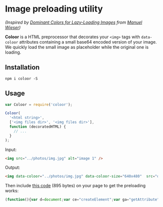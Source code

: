 # Image preloading utility

*(Inspired by [Dominant Colors for Lazy-Loading Images](https://manu.ninja/dominant-colors-for-lazy-loading-images) from [Manuel Wieser](https://twitter.com/manuelwieser))*

**Coloor** is a HTML preprocessor that decorates your `<img>` tags with `data-coloor` attributes containing a small base64 encoded version of your image. We quickly load the small image as placeholder while the original one is loading.

## Installation

`npm i coloor -S`

## Usage

```js
var Coloor = require('coloor');

Coloor(
  '<html string>',
  ['<img files dir>', '<img files dir>'],
  function (decoratedHTML) {
    // ...
  }
);
```

Input:

```html
<img src="../photos/img.jpg" alt="image 1" />
```

Output:

```html
<img data-coloor="../photos/img.jpg" data-coloor-size="640x480"  src="data:image/gif;base64,iVBORw0KGgoAAAANSUhEUgAAAAMAAAACCAYAAACddGYaAAAAAklEQVR4AewaftIAAAAjSURBVAEaAOX/Ab24tf+42PMA09zsAAL6+fkACwH3AOPq8QDUQg74d7o9lAAAAABJRU5ErkJggg==" alt="image 1" />
```

Then include [this code]() (895 bytes) on your page to get the preloading works:

```js
(function(){var d=document;var ce="createElement";var ga="getAttribute";function isCanvasSupported(){var elem=d[ce]("canvas");return!!(elem.getContext&&elem.getContext("2d"))}function preload(image){var originalSrc,previewImage,preloadImage,w,h,size;if(!isCanvasSupported()){image.src=originalSrc;return}originalSrc=image[ga]("data-coloor");size=image[ga]("data-coloor-size").split("x");w=parseInt(size[0]);h=parseInt(size[1]);previewImage=new Image;preloadImage=new Image;previewImage.onload=function(){var canvas=d[ce]("canvas");var ctx=canvas.getContext("2d");canvas.width=w;canvas.height=h;ctx.drawImage(previewImage,0,0,w,h);image.src=canvas.toDataURL("image/png")};previewImage.src=image[ga]("src");preloadImage.onload=function(){image.src=originalSrc};preloadImage.src=originalSrc}var images=d.querySelectorAll("img[data-coloor]");for(var i=0;i<images.length;i++){preload(images[i])}})();
```

